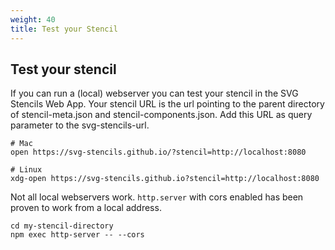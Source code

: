 ```yaml
---
weight: 40
title: Test your Stencil
---
```


## Test your stencil

If you can run a (local) webserver you can test your stencil in the SVG
Stencils Web App. Your stencil URL is the url pointing to the parent directory
of stencil-meta.json and stencil-components.json. Add this URL as query
parameter to the svg-stencils-url.

```
# Mac
open https://svg-stencils.github.io/?stencil=http://localhost:8080

# Linux
xdg-open https://svg-stencils.github.io?stencil=http://localhost:8080
```

Not all local webservers work. `http.server` with cors enabled has been proven to work from a
local address.

```
cd my-stencil-directory
npm exec http-server -- --cors
```


